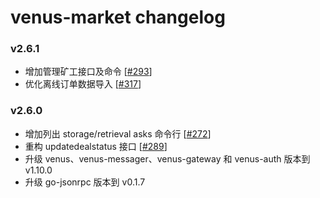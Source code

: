 # venus-market changelog

### v2.6.1

* 增加管理矿工接口及命令 [[#293](https://github.com/filecoin-project/venus-market/pull/293)]
* 优化离线订单数据导入 [[#317](https://github.com/filecoin-project/venus-market/pull/317)]

### v2.6.0

* 增加列出 storage/retrieval asks 命令行 [[#272](https://github.com/filecoin-project/venus-market/pull/272)]
* 重构 updatedealstatus 接口 [[#289](https://github.com/filecoin-project/venus-market/pull/289)]
* 升级 venus、venus-messager、venus-gateway 和 venus-auth 版本到 v1.10.0
* 升级 go-jsonrpc 版本到 v0.1.7
